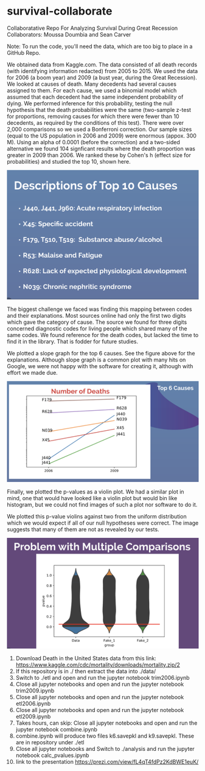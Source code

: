 # survival-collaborate
Collaboratative Repo For Analyzing Survival During Great Recession
Collaborators: Moussa Doumbia and Sean Carver

Note: To run the code, you'll need the data, which are too big to place in a GitHub Repo.  

We obtained data from Kaggle.com.  The data consisted of all death
records (with identifying information redacted) from 2005 to 2015.  We
used the data for 2006 (a boom year) and 2009 (a bust year, during the
Great Recession).  We looked at causes of death.  Many decedents had
several causes assigned to them.  For each cause, we used a binomial
model which assumed that each decedent had the same independent
probability of dying.  We performed inference for this probability,
testing the null hypothesis that the death probabilities were the
same (two-sample z-test for proportions, removing causes for which there were
fewer than 10 decedents, as required by the conditions of this test).
There were over 2,000 comparisons so we used a Bonferroni
correction.  Our sample sizes (equal to the US population in 2006 and
2009) were enormous (appox. 300 M).  Using an alpha of 0.0001 (before
the correction) and a two-sided alternative we found 104 signficant
results where the death proportion was greater in 2009 than 2006.  We
ranked these by Cohen's h (effect size for probabilities) and studied
the top 10, shown here.

![](fig/causes_and_explanations.png)

The biggest challenge we faced was finding this mapping between codes and
their explanations.  Most sources online had only the first two digits which
gave the category of cause.  The source we found for three digits concerned
diagnostic codes for living people which shared many of the same codes.  We found 
reference for the death codes, but lacked the time to find it in the library.  That
is fodder for future studies.

We plotted a slope graph for the top 6 causes.  See the figure above for the explanations.
Although slope graph is a common plot with many hits on Google, we were not happy with the
software for creating it, although with effort we made due.

![](fig/slope_graph.png)

Finally, we plotted the p-values as a violin plot.  We had a similar plot in mind, one 
that would have looked like a violin plot but would bin like histogram, but we could 
not find images of such a plot nor software to do it.

We plotted this p-value violins against two from the uniform distribution which we would expect
if all of our null hypotheses were correct.  The image suggests that many of them are not as
revealed by our tests.

![](fig/violins.png)

1. Download Death in the United States data from this link: https://www.kaggle.com/cdc/mortality/downloads/mortality.zip/2 
2. If this repository is in ./ then extract the data into ./data/
3. Switch to ./etl and open and run the jupyter notebook trim2006.ipynb       
4. Close all jupyter notebooks and open and run the jupyter notebook trim2009.ipynb
5. Close all jupyter notebooks and open and run the jupyter notebook etl2006.ipynb
6. Close all jupyter notebooks and open and run the jupyter notebook etl2009.ipynb
7. Takes hours, can skip: Close all jupyter notebooks and open and run the jupyter notebook combine.ipynb
8. combine.ipynb will produce two files k6.savepkl and k9.savepkl.  These are in repository under ./etl
9. Close all jupyter notebooks and Switch to ./analysis and run the jupyter notebook calc_pvalues.ipynb
10. link to the presentation https://prezi.com/view/fL4qT4fdPz2KdBWE1euK/
